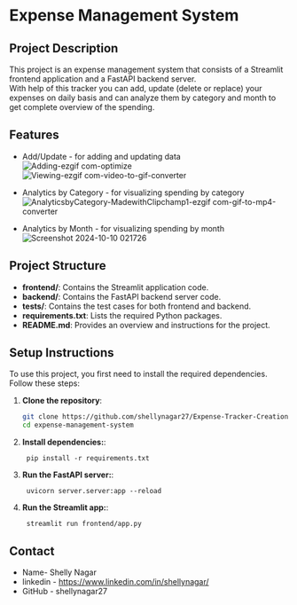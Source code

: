# Expense Management System

## Project Description

This project is an expense management system that consists of a Streamlit frontend application and a FastAPI backend server.</br>
With help of this tracker you can add, update (delete or replace) your expenses on daily basis and can analyze them by category and month to get complete overview of the spending.

## Features
- Add/Update - for adding and updating data ![Adding-ezgif com-optimize](https://github.com/user-attachments/assets/78b78e59-daa7-40a0-ba4a-bbab1ab49119) ![Viewing-ezgif com-video-to-gif-converter](https://github.com/user-attachments/assets/f60e34c7-4277-4855-bac3-1ecdf95812a3)


- Analytics by Category - for visualizing spending by category![AnalyticsbyCategory-MadewithClipchamp1-ezgif com-gif-to-mp4-converter](https://github.com/user-attachments/assets/e6b1e542-af28-4966-a239-dd279ef40bb8)
 
- Analytics by Month - for visualizing spending by month ![Screenshot 2024-10-10 021726](https://github.com/user-attachments/assets/20125b81-96e4-49a1-a580-984a24c38917)



## Project Structure

- **frontend/**: Contains the Streamlit application code.
- **backend/**: Contains the FastAPI backend server code.
- **tests/**: Contains the test cases for both frontend and backend.
- **requirements.txt**: Lists the required Python packages.
- **README.md**: Provides an overview and instructions for the project.


## Setup Instructions
To use this project, you first need to install the required dependencies. Follow these steps:
1. **Clone the repository**:
   ```bash
   git clone https://github.com/shellynagar27/Expense-Tracker-Creation-using-Python.git
   cd expense-management-system
   ```
1. **Install dependencies:**:   
   ```commandline
    pip install -r requirements.txt
   ```
1. **Run the FastAPI server:**:   
   ```commandline
    uvicorn server.server:app --reload
   ```
1. **Run the Streamlit app:**:   
   ```commandline
    streamlit run frontend/app.py
   ```

## Contact
- Name- Shelly Nagar
- linkedin - https://www.linkedin.com/in/shellynagar/
- GitHub - shellynagar27
